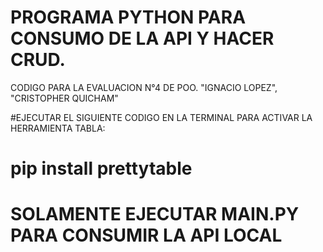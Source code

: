 # PROGRAMA PYTHON PARA CONSUMO DE LA API Y HACER CRUD.
CODIGO PARA LA EVALUACION N°4 DE POO. "IGNACIO LOPEZ", "CRISTOPHER QUICHAM"

#EJECUTAR EL SIGUIENTE CODIGO EN LA TERMINAL PARA ACTIVAR LA HERRAMIENTA TABLA:

# pip install prettytable

# SOLAMENTE EJECUTAR MAIN.PY PARA CONSUMIR LA API LOCAL
